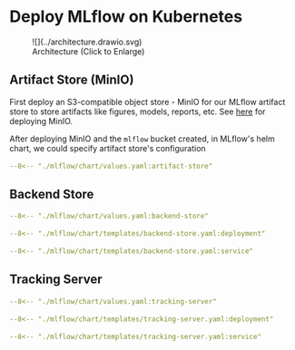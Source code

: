 # Deploy MLflow on Kubernetes

<figure markdown="span">
    ![](../architecture.drawio.svg)
  <figcaption>Architecture (Click to Enlarge)</figcaption>
</figure>


## Artifact Store (MinIO)

First deploy an S3-compatible object store - MinIO for our MLflow artifact store to store artifacts like figures, models, reports, etc. See [here](../minio/minio-installation.md) for deploying MinIO.

After deploying MinIO and the `mlflow` bucket created, in MLflow's helm chart, we could specify artifact store's configuration

```yaml linenums="1" title="values.yaml"
--8<-- "./mlflow/chart/values.yaml:artifact-store"
```

## Backend Store

```yaml linenums="1" title="values.yaml"
--8<-- "./mlflow/chart/values.yaml:backend-store"
```

```yaml linenums="1" title="backend-store.yaml"
--8<-- "./mlflow/chart/templates/backend-store.yaml:deployment"
```

```yaml linenums="1" title="backend-store.yaml"
--8<-- "./mlflow/chart/templates/backend-store.yaml:service"
```

## Tracking Server

```yaml linenums="1" title="values.yaml"
--8<-- "./mlflow/chart/values.yaml:tracking-server"
```

```yaml linenums="1" title="tracking-server.yaml"
--8<-- "./mlflow/chart/templates/tracking-server.yaml:deployment"
```

```yaml linenums="1" title="tracking-server.yaml"
--8<-- "./mlflow/chart/templates/tracking-server.yaml:service"
```
